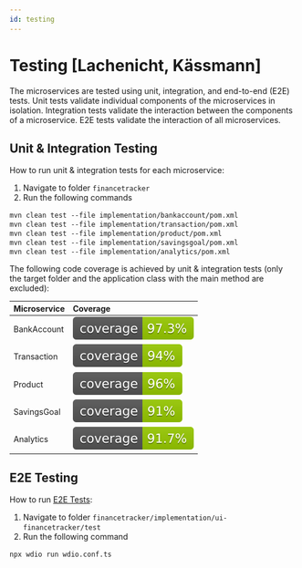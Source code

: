 ```yaml
---
id: testing
---
```


# Testing [Lachenicht, Kässmann]

The microservices are tested using unit, integration, and end-to-end (E2E) tests.
Unit tests validate individual components of the microservices in isolation.
Integration tests validate the interaction between the components of a microservice.
E2E tests validate the interaction of all microservices.

## Unit & Integration Testing

How to run unit & integration tests for each microservice:

1. Navigate to folder `financetracker`
2. Run the following commands

```
mvn clean test --file implementation/bankaccount/pom.xml
mvn clean test --file implementation/transaction/pom.xml
mvn clean test --file implementation/product/pom.xml
mvn clean test --file implementation/savingsgoal/pom.xml
mvn clean test --file implementation/analytics/pom.xml
```

The following code coverage is achieved by unit & integration tests (only the target folder and the application class with the main method are excluded):

| Microservice | Coverage |
| :--- | :--- |
| BankAccount | ![coverage](../badges/jacoco-bankaccount.svg) |
| Transaction | ![coverage](../badges/jacoco-transaction.svg) |
| Product | ![coverage](../badges/jacoco-product.svg) |
| SavingsGoal | ![coverage](../badges/jacoco-savingsgoal.svg) |
| Analytics | ![coverage](../badges/jacoco-analytics.svg) |


## E2E Testing

How to run [E2E Tests](../implementation/ui-financetracker/test/specs/mainline-scenario.e2e.ts):

1. Navigate to folder `financetracker/implementation/ui-financetracker/test`
2. Run the following command

```
npx wdio run wdio.conf.ts
```
